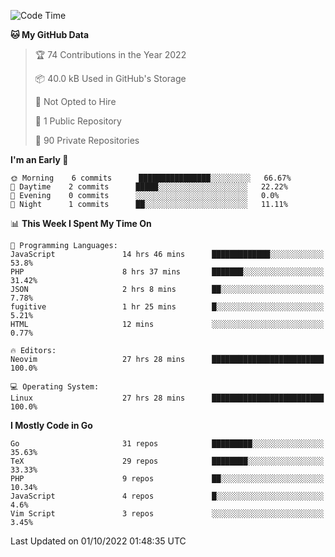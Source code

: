 
<!--START_SECTION:waka-->
![Code Time](http://img.shields.io/badge/Code%20Time-2%2C619%20hrs%2051%20mins-blue)

**🐱 My GitHub Data** 

> 🏆 74 Contributions in the Year 2022
 > 
> 📦 40.0 kB Used in GitHub's Storage 
 > 
> 🚫 Not Opted to Hire
 > 
> 📜 1 Public Repository 
 > 
> 🔑 90 Private Repositories  
 > 
**I'm an Early 🐤** 

```text
🌞 Morning    6 commits      ████████████████░░░░░░░░░   66.67% 
🌆 Daytime    2 commits      █████░░░░░░░░░░░░░░░░░░░░   22.22% 
🌃 Evening    0 commits      ░░░░░░░░░░░░░░░░░░░░░░░░░   0.0% 
🌙 Night      1 commits      ██░░░░░░░░░░░░░░░░░░░░░░░   11.11%

```


📊 **This Week I Spent My Time On** 

```text
💬 Programming Languages: 
JavaScript               14 hrs 46 mins      █████████████░░░░░░░░░░░░   53.8% 
PHP                      8 hrs 37 mins       ███████░░░░░░░░░░░░░░░░░░   31.42% 
JSON                     2 hrs 8 mins        ██░░░░░░░░░░░░░░░░░░░░░░░   7.78% 
fugitive                 1 hr 25 mins        █░░░░░░░░░░░░░░░░░░░░░░░░   5.21% 
HTML                     12 mins             ░░░░░░░░░░░░░░░░░░░░░░░░░   0.77%

🔥 Editors: 
Neovim                   27 hrs 28 mins      █████████████████████████   100.0%

💻 Operating System: 
Linux                    27 hrs 28 mins      █████████████████████████   100.0%

```

**I Mostly Code in Go** 

```text
Go                       31 repos            █████████░░░░░░░░░░░░░░░░   35.63% 
TeX                      29 repos            ████████░░░░░░░░░░░░░░░░░   33.33% 
PHP                      9 repos             ██░░░░░░░░░░░░░░░░░░░░░░░   10.34% 
JavaScript               4 repos             █░░░░░░░░░░░░░░░░░░░░░░░░   4.6% 
Vim Script               3 repos             ░░░░░░░░░░░░░░░░░░░░░░░░░   3.45%

```



 Last Updated on 01/10/2022 01:48:35 UTC
<!--END_SECTION:waka-->
